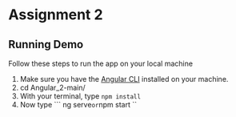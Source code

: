 # Assignment 2

## Running Demo

Follow these steps to run the app on your local machine

1.  Make sure you have the [Angular CLI](https://angular.io) installed on your machine.
2.  cd Angular_2-main/
3.  With your terminal, type `npm install`
4.  Now type ``` ng serve` or `npm start ``

